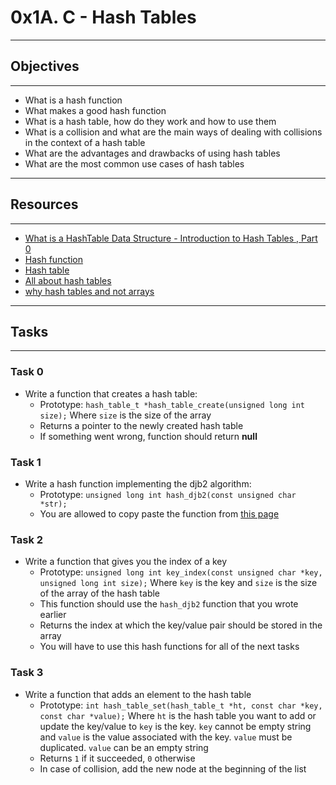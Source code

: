 # 0x1A. C - Hash Tables
----
## Objectives
----
* What is a hash function
* What makes a good hash function
* What is a hash table, how do they work and how to use them
* What is a collision and what are the main ways of dealing with collisions in the context of a hash table
* What are the advantages and drawbacks of using hash tables
* What are the most common use cases of hash tables
---
## Resources
---
* [What is a HashTable Data Structure - Introduction to Hash Tables , Part 0](https://www.youtube.com/watch?v=MfhjkfocRR0)
* [Hash function](https://en.wikipedia.org/wiki/Hash_function)
* [Hash table](https://en.wikipedia.org/wiki/Hash_table)
* [All about hash tables](https://www.digitalocean.com/community/tutorials/hash-table-in-c-plus-plus)
* [why hash tables and not arrays](https://stackoverflow.com/questions/31930046/what-is-a-hash-table-and-how-do-you-make-it-in-c)
---
## Tasks
---
### Task 0
* Write a function that creates a hash table:
	* Prototype: `hash_table_t *hash_table_create(unsigned long int size);`
		Where `size` is the size of the array
	* Returns a pointer to the newly created hash table
	* If something went wrong, function should return **null**

### Task 1
* Write a hash function implementing the djb2 algorithm:
	* Prototype: `unsigned long int hash_djb2(const unsigned char *str);`
	* You are allowed to copy paste  the function from [this page](https://gist.github.com/papamuziko/7bb52dfbb859fdffc4bd0f95b76f71e8)

### Task 2
* Write a function that gives you the index of a key
	* Prototype: `unsigned long int key_index(const unsigned char *key, unsigned long int size);`
		Where `key` is the key
		and `size` is the size of  the array of the hash table
	* This function should use the `hash_djb2` function that you wrote earlier
	* Returns the index at which the key/value pair should be stored in the array
	* You will have  to use this hash functions  for all of the next tasks

### Task 3
* Write a function that adds an element to the hash table
	* Prototype: `int hash_table_set(hash_table_t *ht, const char *key, const char *value);`
		Where `ht` is the hash table you want to add or update the key/value to
		`key` is the key. `key` cannot be empty string
		and `value` is the value associated with the key. `value` must be duplicated. `value` can be an empty string
	* Returns `1` if it succeeded, `0` otherwise
	* In case of collision, add the new node at the beginning of the list

 

